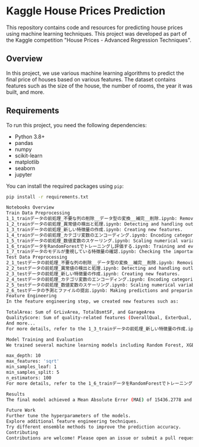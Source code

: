 # Kaggle House Prices Prediction

This repository contains code and resources for predicting house prices using machine learning techniques. This project was developed as part of the Kaggle competition "House Prices - Advanced Regression Techniques".

## Overview

In this project, we use various machine learning algorithms to predict the final price of houses based on various features. The dataset contains features such as the size of the house, the number of rooms, the year it was built, and more.

## Requirements

To run this project, you need the following dependencies:
- Python 3.8+
- pandas
- numpy
- scikit-learn
- matplotlib
- seaborn
- jupyter

You can install the required packages using `pip`:

```bash
pip install -r requirements.txt

Notebooks Overview
Train Data Preprocessing
1_1_trainデータの前処理_不要な列の削除__データ型の変換__補完__削除.ipynb: Removing unnecessary columns, converting data types, filling and dropping missing values.
1_2_trainデータの前処理_異常値の検出と処理.ipynb: Detecting and handling outliers.
1_3_trainデータの前処理_新しい特徴量の作成.ipynb: Creating new features.
1_4_trainデータの前処理_カテゴリ変数のエンコーディング.ipynb: Encoding categorical variables.
1_5_trainデータの前処理_数値変数のスケーリング.ipynb: Scaling numerical variables.
1_6_trainデータをRandomForestでトレーニングし評価する.ipynb: Training and evaluating the RandomForest model.
1_7_trainデータのモデルが重視している特徴量の確認.ipynb: Checking the important features as identified by the model.
Test Data Preprocessing
2_1_testデータの前処理_不要な列の削除__データ型の変換__補完__削除.ipynb: Removing unnecessary columns, converting data types, filling and dropping missing values.
2_2_testデータの前処理_異常値の検出と処理.ipynb: Detecting and handling outliers.
2_3_testデータの前処理_新しい特徴量の作成.ipynb: Creating new features.
2_4_testデータの前処理_カテゴリ変数のエンコーディング.ipynb: Encoding categorical variables.
2_5_testデータの前処理_数値変数のスケーリング.ipynb: Scaling numerical variables.
2_6_testデータの予測とファイルの提出.ipynb: Making predictions and preparing the submission file.
Feature Engineering
In the feature engineering step, we created new features such as:

TotalArea: Sum of GrLivArea, TotalBsmtSF, and GarageArea
QualityScore: Sum of quality-related features (OverallQual, ExterQual, KitchenQual, BsmtQual, HeatingQC)
And more...
For more details, refer to the 1_3_trainデータの前処理_新しい特徴量の作成.ipynb notebook.

Model Training and Evaluation
We trained several machine learning models including Random Forest, XGBoost, and LightGBM. The best performing model was a Random Forest with the following parameters:

max_depth: 10
max_features: 'sqrt'
min_samples_leaf: 1
min_samples_split: 5
n_estimators: 100
For more details, refer to the 1_6_trainデータをRandomForestでトレーニングし評価する.ipynb notebook.

Results
The final model achieved a Mean Absolute Error (MAE) of 15436.2778 and an R-squared (R2) of 0.9018 on the test set.

Future Work
Further tune the hyperparameters of the models.
Explore additional feature engineering techniques.
Try different ensemble methods to improve the prediction accuracy.
Contributing
Contributions are welcome! Please open an issue or submit a pull request for any improvements or bug fixes.
